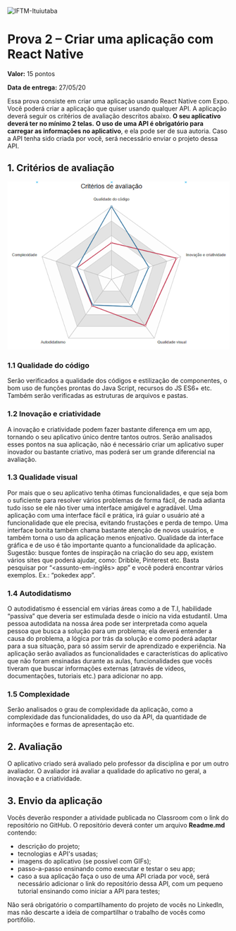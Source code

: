 ![IFTM-Ituiutaba](https://iftmituiutaba.com.br/img/logo_horizontal.png)

# Prova 2 – Criar uma aplicação com React Native


**Valor:**  15 pontos

**Data de entrega:** 27/05/20

Essa prova consiste em criar uma aplicação usando React Native com Expo. Você poderá criar a aplicação que quiser usando qualquer API. A aplicação deverá seguir os critérios de avaliação descritos abaixo. **O seu aplicativo deverá ter no mínimo 2 telas.**
**O uso de uma API é obrigatório para carregar as informações no aplicativo**, e ela pode ser de sua autoria. Caso a API tenha sido criada por você, será necessário enviar o projeto dessa API.

## 1. Critérios de avaliação

![Critérios de avaliação](/images/grafico-criterios-avaliacao.png)

### 1.1 Qualidade do código
Serão verificados a qualidade dos códigos e estilização de componentes, o bom uso de funções prontas do Java Script, recursos do JS ES6+ etc. Também serão verificadas as estruturas de arquivos e pastas.

### 1.2 Inovação e criatividade
A inovação e criatividade podem fazer bastante diferença em um app, tornando o seu aplicativo único dentre tantos outros.  Serão analisados esses pontos na sua aplicação, não é necessário criar um aplicativo super inovador ou bastante criativo, mas poderá ser um grande diferencial na avaliação.

### 1.3 Qualidade visual
Por mais que o seu aplicativo tenha ótimas funcionalidades, e que seja bom o suficiente para resolver vários problemas de forma fácil, de nada adianta tudo isso se ele não tiver uma interface amigável e agradável. Uma aplicação com uma interface fácil e prática, irá guiar o usuário até a funcionalidade que ele precisa, evitando frustações e perda de tempo. Uma interface bonita também chama bastante atenção de novos usuários, e também torna o uso da aplicação menos enjoativo. Qualidade da interface gráfica e de uso é tão importante quanto a funcionalidade da aplicação. 
Sugestão: busque fontes de inspiração na criação do seu app, existem vários sites que poderá ajudar, como: Dribble, Pinterest etc. Basta pesquisar por “<assunto-em-inglês> app” e você poderá encontrar vários exemplos. Ex.: “pokedex app”.

### 1.4 Autodidatismo
O autodidatismo é essencial em várias áreas como a de T.I, habilidade “passiva” que deveria ser estimulada desde o início na vida estudantil. Uma pessoa autodidata na nossa área pode ser interpretada como aquela pessoa que busca a solução para um problema; ela deverá entender a causa do problema, a lógica por trás da solução e como poderá adaptar para a sua situação, para só assim servir de aprendizado e experiência.
Na aplicação serão avaliados as funcionalidades e características do aplicativo que não foram ensinadas durante as aulas, funcionalidades que vocês tiveram que buscar informações externas (através de vídeos, documentações, tutoriais etc.) para adicionar no app.

### 1.5 Complexidade
Serão analisados o grau de complexidade da aplicação, como a complexidade das funcionalidades, do uso da API, da quantidade de informações e formas de apresentação etc.

## 2. Avaliação
O aplicativo criado será avaliado pelo professor da disciplina e por um outro avaliador. O avaliador irá avaliar a qualidade do aplicativo no geral, a inovação e a criatividade.

## 3. Envio da aplicação
Vocês deverão responder a atividade publicada no Classroom com o link do repositório no GitHub. O repositório deverá conter um arquivo **Readme.md** contendo:
- descrição do projeto;
- tecnologias e API's usadas;
- imagens do aplicativo (se possível com GIFs);
- passo-a-passo ensinando como executar e testar o seu app;
- caso a sua aplicação faça o uso de uma API criada por você, será necessário adicionar o link do repositório dessa API, com um pequeno tutorial ensinando como iniciar a API para testes;

Não será obrigatório o compartilhamento do projeto de vocês no LinkedIn, mas não descarte a ideia de compartilhar o trabalho de vocês como portifólio.
